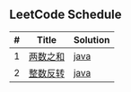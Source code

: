 ## LeetCode Schedule

 \#   | Title         | Solution   |
------|---------------|------------|
 1  | [两数之和](https://leetcode-cn.com/problems/two-sum/) | [java](src/main/java/li/kou/TheSumOfTwoNums.java) |
 2  | [整数反转](https://leetcode-cn.com/problems/reverse-integer/) | [java](src/main/java/li/kou/ReverseInteger.java) |